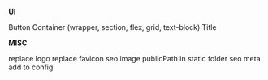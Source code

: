 **UI**

Button
Container (wrapper, section, flex, grid, text-block)
Title

**MISC**

replace logo
replace favicon
seo image publicPath in static folder
seo meta add to config
